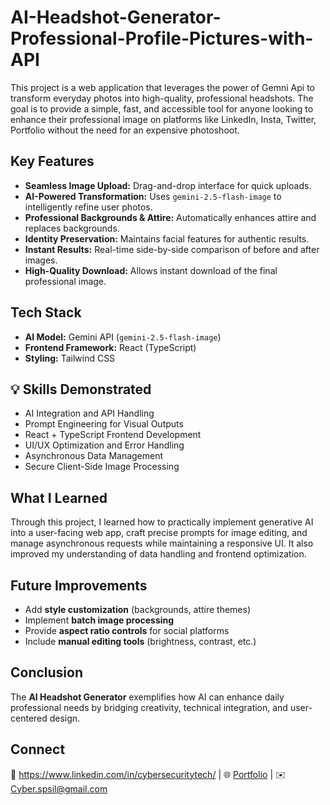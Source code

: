 # AI-Headshot-Generator-Professional-Profile-Pictures-with-API
This project is a web application that leverages the power of Gemni Api to transform everyday photos into high-quality, professional headshots. The goal is to provide a simple, fast, and accessible tool for anyone looking to enhance their professional image on platforms like LinkedIn, Insta, Twitter, Portfolio without the need for an expensive photoshoot. 


## Key Features
- **Seamless Image Upload:** Drag-and-drop interface for quick uploads.  
- **AI-Powered Transformation:** Uses `gemini-2.5-flash-image` to intelligently refine user photos.  
- **Professional Backgrounds & Attire:** Automatically enhances attire and replaces backgrounds.  
- **Identity Preservation:** Maintains facial features for authentic results.  
- **Instant Results:** Real-time side-by-side comparison of before and after images.  
- **High-Quality Download:** Allows instant download of the final professional image.  


## Tech Stack
- **AI Model:** Gemini API (`gemini-2.5-flash-image`)  
- **Frontend Framework:** React (TypeScript)  
- **Styling:** Tailwind CSS  

## 💡 Skills Demonstrated
- AI Integration and API Handling  
- Prompt Engineering for Visual Outputs  
- React + TypeScript Frontend Development  
- UI/UX Optimization and Error Handling  
- Asynchronous Data Management  
- Secure Client-Side Image Processing  

## What I Learned
Through this project, I learned how to practically implement generative AI into a user-facing web app, craft precise prompts for image editing, and manage asynchronous requests while maintaining a responsive UI. It also improved my understanding of data handling and frontend optimization.


## Future Improvements
- Add **style customization** (backgrounds, attire themes)  
- Implement **batch image processing**  
- Provide **aspect ratio controls** for social platforms  
- Include **manual editing tools** (brightness, contrast, etc.)  


## Conclusion
The **AI Headshot Generator** exemplifies how AI can enhance daily professional needs by bridging creativity, technical integration, and user-centered design.

## Connect
💼 https://www.linkedin.com/in/cybersecuritytech/ | 🌐 [Portfolio](#) | ✉️ Cyber.spsil@gmail.com
